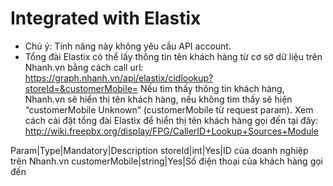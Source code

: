 # Integrated with Elastix

- Chú ý: Tính năng này không yêu cầu API account.
- Tổng đài Elastix có thể lấy thông tin tên khách hàng từ cơ sở dữ liệu trên Nhanh.vn bằng cách call url:
https://graph.nhanh.vn/api/elastix/cidlookup?storeId=&customerMobile=
Nếu tìm thấy thông tin khách hàng, Nhanh.vn sẽ hiển thị tên khách hàng, nếu không tìm thấy sẽ hiện “customerMobile Unknown” (customerMobile từ request param).
Xem cách cài đặt tổng đài Elastix để hiển thị tên khách hàng gọi đến tại đây: http://wiki.freepbx.org/display/FPG/CallerID+Lookup+Sources+Module


Param|Type|Mandatory|Description
storeId|int|Yes|ID của doanh nghiệp trên Nhanh.vn
customerMobile|string|Yes|Số điện thoại của khách hàng gọi đến
